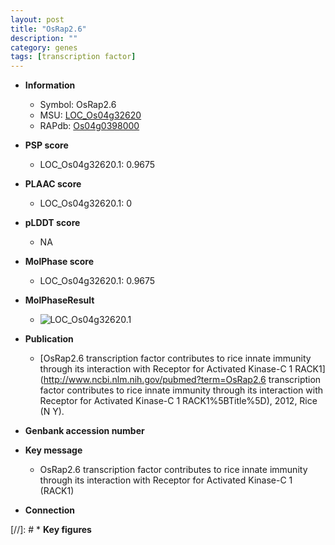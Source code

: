 ```yaml
---
layout: post
title: "OsRap2.6"
description: ""
category: genes
tags: [transcription factor]
---
```


* **Information**  
    + Symbol: OsRap2.6  
    + MSU: [LOC_Os04g32620](http://rice.plantbiology.msu.edu/cgi-bin/ORF_infopage.cgi?orf=LOC_Os04g32620)  
    + RAPdb: [Os04g0398000](http://rapdb.dna.affrc.go.jp/viewer/gbrowse_details/irgsp1?name=Os04g0398000)  

* **PSP score**  
    + LOC_Os04g32620.1: 0.9675 

* **PLAAC score**  
    + LOC_Os04g32620.1: 0 

* **pLDDT score**
    + NA


* **MolPhase score**
    + LOC_Os04g32620.1: 0.9675

* **MolPhaseResult**
    + ![LOC_Os04g32620.1](https://ricepsp.github.io/pictures/LOC_Os04g/LOC_Os04g32620.1.png)

* **Publication**  
    + [OsRap2.6 transcription factor contributes to rice innate immunity through its interaction with Receptor for Activated Kinase-C 1 RACK1](http://www.ncbi.nlm.nih.gov/pubmed?term=OsRap2.6 transcription factor contributes to rice innate immunity through its interaction with Receptor for Activated Kinase-C 1 RACK1%5BTitle%5D), 2012, Rice (N Y).

* **Genbank accession number**  

* **Key message**  
    + OsRap2.6 transcription factor contributes to rice innate immunity through its interaction with Receptor for Activated Kinase-C 1 (RACK1)

* **Connection**  

[//]: # * **Key figures**  


